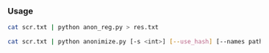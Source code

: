 ### Usage

```bash
cat scr.txt | python anon_reg.py > res.txt
```

```bash
cat scr.txt | python anonimize.py [-s <int>] [--use_hash] [--names path/to/file default: ./names] > res.txt
```
